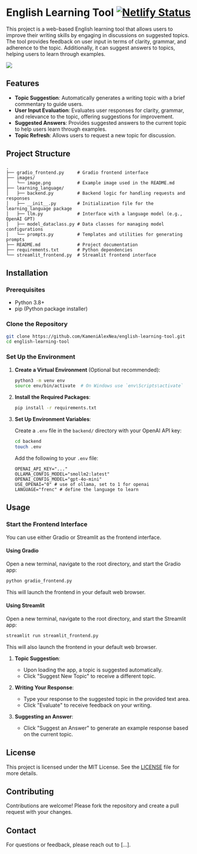 # English Learning Tool [![Netlify Status](https://api.netlify.com/api/v1/badges/e3f068bf-5f73-42c7-baf4-566d698e86cf/deploy-status)](https://app.netlify.com/sites/discursia/deploys)

This project is a web-based English learning tool that allows users to improve their writing skills by engaging in discussions on suggested topics. The tool provides feedback on user input in terms of clarity, grammar, and adherence to the topic. Additionally, it can suggest answers to topics, helping users to learn through examples.

<img src="images/image.png">

## Features

- **Topic Suggestion**: Automatically generates a writing topic with a brief commentary to guide users.
- **User Input Evaluation**: Evaluates user responses for clarity, grammar, and relevance to the topic, offering suggestions for improvement.
- **Suggested Answers**: Provides suggested answers to the current topic to help users learn through examples.
- **Topic Refresh**: Allows users to request a new topic for discussion.

## Project Structure

```
.
├── gradio_frontend.py     # Gradio frontend interface
├── images/
│   └── image.png          # Example image used in the README.md
├── learning_language/
│   ├── backend.py         # Backend logic for handling requests and responses
│   ├── __init__.py        # Initialization file for the learning_language package
│   ├── llm.py             # Interface with a language model (e.g., OpenAI GPT)
│   ├── model_dataclass.py # Data classes for managing model configurations
│   └── prompts.py         # Templates and utilities for generating prompts
├── README.md              # Project documentation
├── requirements.txt       # Python dependencies
└── streamlit_frontend.py  # Streamlit frontend interface
```

## Installation

### Prerequisites

- Python 3.8+
- pip (Python package installer)

### Clone the Repository

```bash
git clone https://github.com/KameniAlexNea/english-learning-tool.git
cd english-learning-tool
```

### Set Up the Environment

1. **Create a Virtual Environment** (Optional but recommended):

   ```bash
   python3 -m venv env
   source env/bin/activate  # On Windows use `env\Scripts\activate`
   ```
2. **Install the Required Packages**:

   ```bash
   pip install -r requirements.txt
   ```
3. **Set Up Environment Variables**:

   Create a `.env` file in the `backend/` directory with your OpenAI API key:

   ```bash
   cd backend
   touch .env
   ```

   Add the following to your `.env` file:

   ```env
   OPENAI_API_KEY="..."
   OLLAMA_CONFIG_MODEL="smollm2:latest"
   OPENAI_CONFIG_MODEL="gpt-4o-mini"
   USE_OPENAI="0" # use of ollama, set to 1 for openai
   LANGUAGE="frenc" # define the language to learn
   ```

## Usage

### Start the Frontend Interface

You can use either Gradio or Streamlit as the frontend interface.

#### Using Gradio

Open a new terminal, navigate to the root directory, and start the Gradio app:

```bash
python gradio_frontend.py
```

This will launch the frontend in your default web browser.

#### Using Streamlit

Open a new terminal, navigate to the root directory, and start the Streamlit app:

```bash
streamlit run streamlit_frontend.py
```

This will also launch the frontend in your default web browser.

1. **Topic Suggestion**:

   - Upon loading the app, a topic is suggested automatically.
   - Click "Suggest New Topic" to receive a different topic.
2. **Writing Your Response**:

   - Type your response to the suggested topic in the provided text area.
   - Click "Evaluate" to receive feedback on your writing.
3. **Suggesting an Answer**:

   - Click "Suggest an Answer" to generate an example response based on the current topic.

## License

This project is licensed under the MIT License. See the [LICENSE](LICENSE) file for more details.

## Contributing

Contributions are welcome! Please fork the repository and create a pull request with your changes.

## Contact

For questions or feedback, please reach out to [...].
